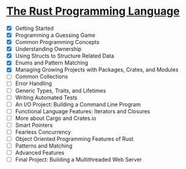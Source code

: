 # [The Rust Programming Language](https://doc.rust-lang.org/book/)

 - [x] Getting Started
 - [x] Programming a Guessing Game
 - [x] Common Programming Concepts
 - [x] Understanding Ownership
 - [x] Using Structs to Structure Related Data
 - [x] Enums and Pattern Matching
 - [x] Managing Growing Projects with Packages, Crates, and Modules
 - [ ] Common Collections
 - [ ] Error Handling
 - [ ] Generic Types, Traits, and Lifetimes
 - [ ] Writing Automated Tests
 - [ ] An I/O Project: Building a Command Line Program
 - [ ] Functional Language Features: Iterators and Closures
 - [ ] More about Cargo and Crates.io
 - [ ] Smart Pointers
 - [ ] Fearless Concurrency
 - [ ] Object Oriented Programming Features of Rust
 - [ ] Patterns and Matching
 - [ ] Advanced Features
 - [ ] Final Project: Building a Multithreaded Web Server
